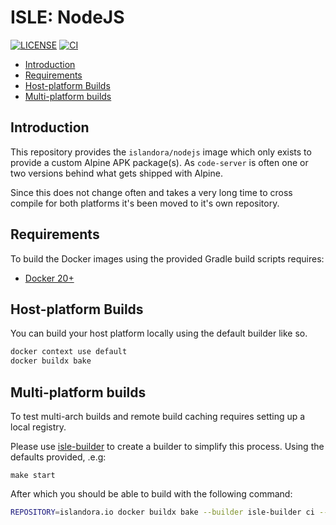 # ISLE: NodeJS <!-- omit in toc -->

[![LICENSE](https://img.shields.io/badge/license-MIT-blue.svg?style=flat-square)](./LICENSE)
[![CI](https://github.com/Islandora-Devops/isle-nodejs/actions/workflows/ci.yml/badge.svg)](https://github.com/Islandora-Devops/isle-nodejs/actions/workflows/ci.yml)

- [Introduction](#introduction)
- [Requirements](#requirements)
- [Host-platform Builds](#host-platform-builds)
- [Multi-platform builds](#multi-platform-builds)

## Introduction

This repository provides the `islandora/nodejs` image which only exists to
provide a custom Alpine APK package(s). As `code-server` is often one or two
versions behind what gets shipped with Alpine.

Since this does not change often and takes a very long time to cross compile for
both platforms it's been moved to it's own repository.

## Requirements

To build the Docker images using the provided Gradle build scripts requires:

- [Docker 20+](https://docs.docker.com/get-docker/)

## Host-platform Builds

You can build your host platform locally using the default builder like so.

```bash
docker context use default
docker buildx bake
```

## Multi-platform builds

To test multi-arch builds and remote build caching requires setting up a local
registry.

Please use [isle-builder] to create a builder to simplify this process. Using
the defaults provided, .e.g:

```
make start
```

After which you should be able to build with the following command:

```bash
REPOSITORY=islandora.io docker buildx bake --builder isle-builder ci --push
```

[isle-builder]: https://github.com/Islandora-Devops/isle-builder